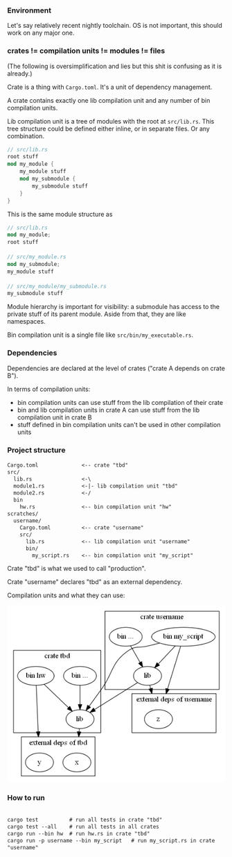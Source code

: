 ### Environment

Let's say relatively recent nightly toolchain.
OS is not important, this should work on any major one.

### crates != compilation units != modules != files

(The following is oversimplification and lies but this shit is confusing as it is already.)

Crate is a thing with `Cargo.toml`. It's a unit of dependency management.

A crate contains exactly one lib compilation unit and any number of bin compilation units.

Lib compilation unit is a tree of modules with the root at `src/lib.rs`.
This tree structure could be defined either inline, or in separate files. Or any combination.
```rust
// src/lib.rs
root stuff
mod my_module {
    my_module stuff
    mod my_submodule {
        my_submodule stuff
    }
}
```
This is the same module structure as
```rust
// src/lib.rs
mod my_module;
root stuff

// src/my_module.rs
mod my_submodule;
my_module stuff

// src/my_module/my_submodule.rs
my_submodule stuff
```

Module hierarchy is important for visibility: a submodule has access to the private stuff of its parent module. Aside from that, they are like namespaces.

Bin compilation unit is a single file like `src/bin/my_executable.rs`.

### Dependencies

Dependencies are declared at the level of crates ("crate A depends on crate B").

In terms of compilation units:

 * bin compilation units can use stuff from the lib compilation of their crate
 * bin and lib compilation units in crate A can use stuff from the lib compilation unit in crate B
 * stuff defined in bin compilation units can't be used in other compilation units

### Project structure

```
Cargo.toml              <-- crate "tbd"
src/
  lib.rs                <-\
  module1.rs            <-|- lib compilation unit "tbd"
  module2.rs            <-/
  bin
    hw.rs               <-- bin compilation unit "hw"
scratches/
  username/
    Cargo.toml          <-- crate "username"
    src/
      lib.rs            <-- lib compilation unit "username"
      bin/
        my_script.rs    <-- bin compilation unit "my_script"
```

Crate "tbd" is what we used to call "production".

Crate "username" declares "tbd" as an external dependency.

Compilation units and what they can use:
<!--
To update, run
    dot compilation_untis.dot -Tpng -o compilation_units.png
-->
![mess](compilation_units.png)

### How to run

```

cargo test          # run all tests in crate "tbd"
cargo test --all    # run all tests in all crates
cargo run --bin hw  # run hw.rs in crate "tbd"
cargo run -p username --bin my_script   # run my_script.rs in crate "username"

```
